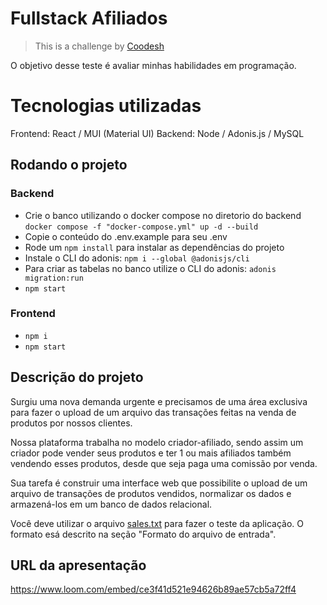 # Fullstack Afiliados
>  This is a challenge by [Coodesh](https://coodesh.com/)

O objetivo desse teste é avaliar minhas habilidades em programação.

# Tecnologias utilizadas
Frontend: React / MUI (Material UI)
Backend: Node / Adonis.js / MySQL
## Rodando o projeto
### Backend
- Crie o banco utilizando o docker compose no diretorio do backend ```docker compose -f "docker-compose.yml" up -d --build```
- Copie o conteúdo do .env.example para seu .env
- Rode um ```npm install``` para instalar as dependências do projeto
- Instale o CLI do adonis: ```npm i --global @adonisjs/cli```
- Para criar as tabelas no banco utilize o CLI do adonis: ```adonis migration:run```
- ```npm start```
### Frontend
- ```npm i```
- ```npm start```

## Descrição do projeto

Surgiu uma nova demanda urgente e precisamos de uma área exclusiva para fazer o
upload de um arquivo das transações feitas na venda de produtos por nossos
clientes.

Nossa plataforma trabalha no modelo criador-afiliado, sendo assim um criador
pode vender seus produtos e ter 1 ou mais afiliados também vendendo esses
produtos, desde que seja paga uma comissão por venda.

Sua tarefa é construir uma interface web que possibilite o upload de um arquivo
de transações de produtos vendidos, normalizar os dados e armazená-los em um
banco de dados relacional.

Você deve utilizar o arquivo [sales.txt](sales.txt) para fazer o teste da
aplicação. O formato esá descrito na seção "Formato do arquivo de entrada".



## URL da apresentação
https://www.loom.com/embed/ce3f41d521e94626b89ae57cb5a72ff4
